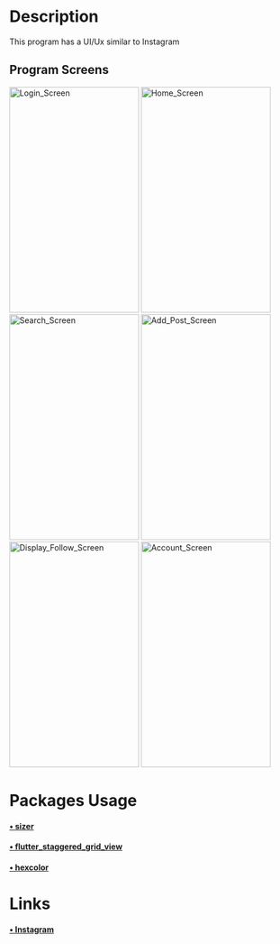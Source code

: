 <h1>Description</h1>
<p>This program has a UI/Ux similar to Instagram</p>
<h2>Program Screens</h1>
<p>
<img src="https://github.com/HosseinMohammadiii/Instagram_Clone/assets/132124730/7bf366fa-5e7b-4f0d-b4d4-839fbb41e4af" alt="Login_Screen" width="230" height="400">
<img src="https://github.com/HosseinMohammadiii/Instagram_Clone/assets/132124730/95a6ed36-9488-478c-99fc-7e8e5962db73" alt="Home_Screen" width="230" height="400"">
<img src="https://github.com/HosseinMohammadiii/Instagram_Clone/assets/132124730/90efb7f7-6d0e-47b5-bdf7-101a413a7c09" alt="Search_Screen" width="230" height="400">
<img src="https://github.com/HosseinMohammadiii/Instagram_Clone/assets/132124730/2af610e7-eb4a-4ce0-9479-e4cc139cfb0c" alt="Add_Post_Screen" width="230" height="400">
<img src="https://github.com/HosseinMohammadiii/Instagram_Clone/assets/132124730/860cdd8f-fbf6-4166-9b1c-548e9892a066" alt="Display_Follow_Screen" width="230" height="400">
<img src="https://github.com/HosseinMohammadiii/Instagram_Clone/assets/132124730/073c1c18-bc15-4ba2-9146-8ed7154150ee" alt="Account_Screen" width="230" height="400">
</p>
<h1>Packages Usage</h1>
<h4><a href="https://pub.dev/packages/sizer">• sizer</a></h4>
<h4><a href="https://pub.dev/packages/flutter_staggered_grid_view">• flutter_staggered_grid_view</a></h4>
<h4><a href="https://pub.dev/packages/hexcolor">• hexcolor</a></h4>
<h1>Links</h1>
<!--<h4><a href="https://linkedin.com/in/hossein-mohammadi-287391274/">• Linkedin</a></h4>-->
<h4><a href="https://instagram.com/hosseinmohammadi.dev">• Instagram</a></h4>
